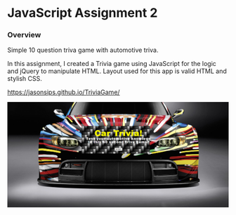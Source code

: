 # JavaScript Assignment 2

### Overview

Simple 10 question triva game with automotive triva.

In this assignment, I created a Trivia game using JavaScript for the logic and jQuery to manipulate HTML. Layout used for this app is valid HTML and stylish CSS.

https://jasonsips.github.io/TriviaGame/


![Screenshot](https://github.com/JasonSips/TriviaGame/blob/master/asset/images/CarTriva.png)

